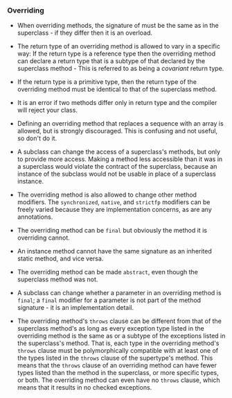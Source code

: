 ### Overriding

- When overriding methods, the signature of must be the same as in the superclass - if they differ then it is an overload.

- The return type of an overriding method is allowed to vary in a specific way: If the return type is a reference type then the overriding method can declare a return type that is a subtype of that declared by the superclass method - This is referred to as being a *covariant* return type.

- If the return type is a primitive type, then the return type of the overriding method must be identical to that of the superclass method.

- It is an error if two methods differ only in return type and the compiler will reject your class.

- Defining an overriding method that replaces a sequence with an array is allowed, but is strongly discouraged. This is confusing and not useful, so don't do it.

- A subclass can change the access of a superclass's methods, but only to provide more access. Making a method less accessible than it was in a superclass would violate the contract of the superclass, because an instance of the subclass would not be usable in place of a superclass instance.

- The overriding method is also allowed to change other method modifiers. The `synchronized`, `native`, and `strictfp` modifiers can be freely varied because they are implementation concerns, as are any annotations.

- The overriding method can be `final` but obviously the method it is overriding cannot.

- An instance method cannot have the same signature as an inherited static method, and vice versa.

- The overriding method can be made `abstract`, even though the superclass method was not.

- A subclass can change whether a parameter in an overriding method is `final`; a `final` modifier for a parameter is not part of the method signature - it is an implementation detail.

- The overriding method's `throws` clause can be different from that of the superclass method's as long as every exception type listed in the overriding method is the same as or a subtype of the exceptions listed in the superclass's method. That is, each type in the overriding method's `throws` clause must be polymorphically compatible with at least one of the types listed in the `throws` clause of the supertype's method. This means that the `throws` clause of an overriding method can have fewer types listed than the method in the superclass, or more specific types, or both. The overriding method can even have no `throws` clause, which means that it results in no checked exceptions.
